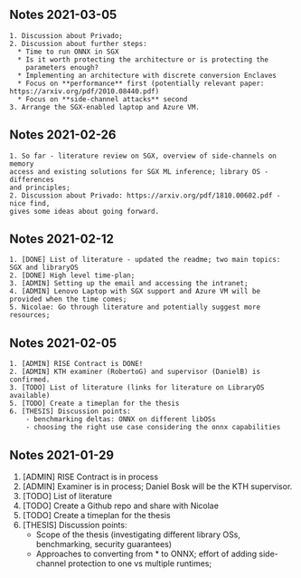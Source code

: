 ## Notes 2021-03-05
    1. Discussion about Privado;
    2. Discussion about further steps:
      * Time to run ONNX in SGX
      * Is it worth protecting the architecture or is protecting the
        parameters enough?  
      * Implementing an architecture with discrete conversion Enclaves
      * Focus on **performance** first (potentially relevant paper: https://arxiv.org/pdf/2010.08440.pdf)
      * Focus on **side-channel attacks** second
    3. Arrange the SGX-enabled laptop and Azure VM.


## Notes 2021-02-26
    1. So far - literature review on SGX, overview of side-channels on memory
    access and existing solutions for SGX ML inference; library OS - differences
    and principles;
    2. Discussion about Privado: https://arxiv.org/pdf/1810.00602.pdf - nice find,
    gives some ideas about going forward.


## Notes 2021-02-12
    1. [DONE] List of literature - updated the readme; two main topics: SGX and libraryOS
    2. [DONE] High level time-plan;
    3. [ADMIN] Setting up the email and accessing the intranet;
    4. [ADMIN] Lenovo Laptop with SGX support and Azure VM will be provided when the time comes;
    5. Nicolae: Go through literature and potentially suggest more resources;

## Notes 2021-02-05
    1. [ADMIN] RISE Contract is DONE!
    2. [ADMIN] KTH examiner (RobertoG) and supervisor (DanielB) is confirmed.
    3. [TODO] List of literature (links for literature on LibraryOS available)
    5. [TODO] Create a timeplan for the thesis
    6. [THESIS] Discussion points:
        - benchmarking deltas: ONNX on different libOSs
        - choosing the right use case considering the onnx capabilities


## Notes 2021-01-29

1. [ADMIN] RISE Contract is in process
2. [ADMIN] Examiner is in process; Daniel Bosk will be the KTH supervisor.
3. [TODO] List of literature
4. [TODO] Create a Github repo and share with Nicolae
5. [TODO] Create a timeplan for the thesis
6. [THESIS] Discussion points:
    - Scope of the thesis (investigating different library OSs, benchmarking,
      security guarantees)
    - Approaches to converting from * to ONNX; effort of adding side-channel
    protection to one vs multiple runtimes;
